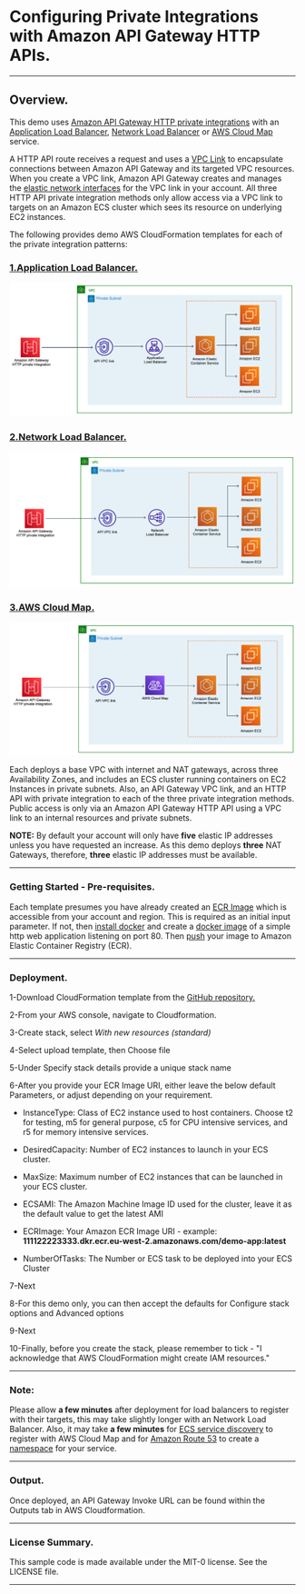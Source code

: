 # Configuring Private Integrations with Amazon API Gateway HTTP APIs.
- - -

## Overview.
This demo uses [Amazon API Gateway HTTP private integrations](https://docs.aws.amazon.com/apigateway/latest/developerguide/http-api-develop-integrations-private.html) with an [Application Load Balancer](https://docs.aws.amazon.com/elasticloadbalancing/latest/application/introduction.html), [Network Load Balancer](https://docs.aws.amazon.com/elasticloadbalancing/latest/network/introduction.html) or [AWS Cloud Map](https://aws.amazon.com/cloud-map/) service.  

A HTTP API route receives a request and uses a [VPC Link](https://docs.aws.amazon.com/apigateway/latest/developerguide/http-api-vpc-links.html) to encapsulate connections between Amazon API Gateway and its targeted VPC resources. When you create a VPC link, Amazon API Gateway creates and manages the [elastic network interfaces](https://docs.aws.amazon.com/AWSEC2/latest/UserGuide/using-eni.html) for the VPC link in your account. All three HTTP API private integration methods only allow access via a VPC link to targets on an Amazon ECS cluster which sees its resource on underlying EC2 instances. 
  
The following provides demo AWS CloudFormation templates for each of the private integration patterns:  

### [1.Application Load Balancer.](https://github.com/aws-samples/aws-apigw-http-api-private--integrations/blob/main/APIGW-HTTP-private-integration-ALB-ecs.yml)
![alb](images/alb.png) 

### [2.Network Load Balancer.](https://github.com/aws-samples/aws-apigw-http-api-private--integrations/blob/main/APIGW-HTTP-private-integration-AWS-Cloudmap-ecs.yml)
![alb](images/nlb.png) 

### [3.AWS Cloud Map.](https://github.com/aws-samples/aws-apigw-http-api-private--integrations/blob/main/APIGW-HTTP-private-integration-NLB-ecs.yml)
![alb](images/cloudmap.png) 

Each deploys a base VPC with internet and NAT gateways, across three Availability Zones, and includes an ECS cluster running containers on EC2 Instances in private subnets. Also, an API Gateway VPC link, and an HTTP API with private integration to each of the three private integration methods. Public access is only via an Amazon API Gateway HTTP API using a VPC link to an internal resources and private subnets.

**NOTE:** By default your account will only have **five** elastic IP addresses unless you have requested an increase. As this demo deploys **three** NAT Gateways, therefore, **three** elastic IP addresses must be available.  

- - -
### Getting Started - Pre-requisites.
Each template presumes you have already created an [ECR Image](https://docs.aws.amazon.com/AmazonECR/latest/userguide/what-is-ecr.html) which is accessible from your account and region. This is required as an initial input parameter. If not, then [install docker](https://docs.aws.amazon.com/AmazonECS/latest/developerguide/docker-basics.html) and create a [docker image](https://docs.aws.amazon.com/AmazonECS/latest/developerguide/docker-basics.html#docker-basics-create-image) of a simple http web application listening on port 80. Then [push](https://docs.aws.amazon.com/AmazonECS/latest/developerguide/docker-basics.html#use-ecr) your image to Amazon Elastic Container Registry (ECR).  

- - -
### Deployment.
1-Download CloudFormation template from the [GitHub repository.](https://github.com/aws-samples/aws-apigw-http-api-private--integrations)

2-From your AWS console, navigate to Cloudformation.

3-Create stack, select *With new resources (standard)*

4-Select upload template, then Choose file

5-Under Specify stack details provide a unique stack name

6-After you provide your ECR Image URI, either leave the below default Parameters, or adjust depending on your requirement.

- InstanceType: Class of EC2 instance used to host containers. Choose t2 for testing, m5 for general purpose, c5 for CPU intensive services, and r5 for memory intensive services.

- DesiredCapacity: Number of EC2 instances to launch in your ECS cluster.

- MaxSize: Maximum number of EC2 instances that can be launched in your ECS cluster.

- ECSAMI: The Amazon Machine Image ID used for the cluster, leave it as the default value to get the latest AMI

- ECRImage: Your Amazon ECR Image URI - example: **111122223333.dkr.ecr.eu-west-2.amazonaws.com/demo-app:latest**

- NumberOfTasks: The Number or ECS task to be deployed into your ECS Cluster

7-Next

8-For this demo only, you can then accept the defaults for Configure stack options and Advanced options

9-Next

10-Finally, before you create the stack, please remember to tick - "I acknowledge that AWS CloudFormation might create IAM resources."  

- - -
### Note: 
Please allow **a few minutes** after deployment for load balancers to register with their targets, this may take slightly longer with an Network Load Balancer.
Also, it may take **a few minutes** for [ECS service discovery](https://docs.aws.amazon.com/AmazonECS/latest/developerguide/service-discovery.html) to register with AWS Cloud Map and for [Amazon Route 53](https://aws.amazon.com/route53/) to create a [namespace](https://docs.aws.amazon.com/cloud-map/latest/dg/working-with-namespaces.html) for your service.  

- - -
### Output. 
Once deployed, an API Gateway Invoke URL can be found within the Outputs tab in AWS Cloudformation.  

- - -
### License Summary.
This sample code is made available under the MIT-0 license. See the LICENSE file.  

- - -
